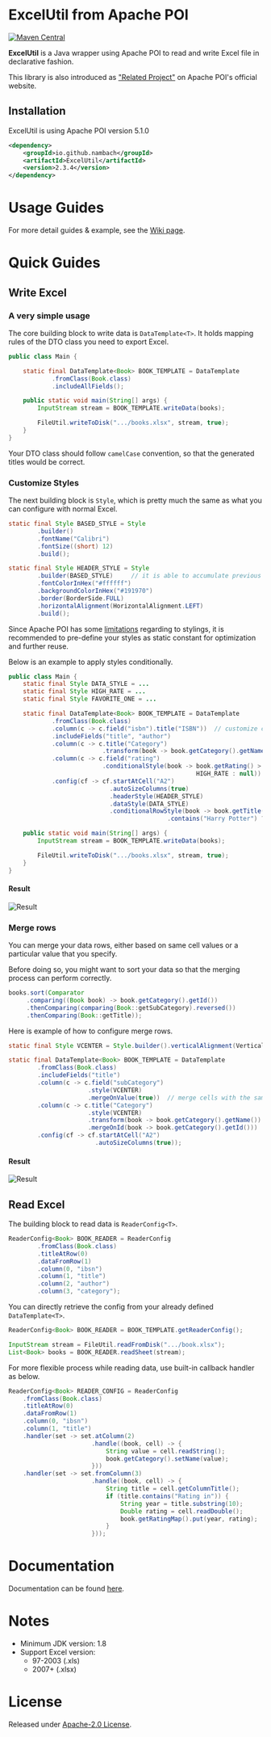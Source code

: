# ExcelUtil from Apache POI

[![Maven Central](https://img.shields.io/maven-central/v/io.github.nambach/ExcelUtil?versionPrefix=2&versionSuffix=.3.4)](https://mvnrepository.com/artifact/io.github.nambach/ExcelUtil)

**ExcelUtil** is a Java wrapper using Apache POI to read and write Excel file in declarative fashion.

This library is also introduced as ["Related Project"](http://poi.apache.org/related-projects.html) on Apache POI's official website.

## Installation

ExcelUtil is using Apache POI version 5.1.0

```xml
<dependency>
    <groupId>io.github.nambach</groupId>
    <artifactId>ExcelUtil</artifactId>
    <version>2.3.4</version>
</dependency>
```

# Usage Guides

For more detail guides & example, see the [Wiki page](https://github.com/nambach/ExcelUtil/wiki).

# Quick Guides

## Write Excel

### **A very simple usage**

The core building block to write data is `DataTemplate<T>`. It holds mapping rules of the DTO class you need to export Excel.

```java
public class Main {

    static final DataTemplate<Book> BOOK_TEMPLATE = DataTemplate
            .fromClass(Book.class)
            .includeAllFields();

    public static void main(String[] args) {
        InputStream stream = BOOK_TEMPLATE.writeData(books);

        FileUtil.writeToDisk(".../books.xlsx", stream, true);
    }
}
```

Your DTO class should follow `camelCase` convention, so that the generated titles would be correct.

### **Customize Styles**

The next building block is `Style`, which is pretty much the same as what you can configure with normal Excel.

```java
static final Style BASED_STYLE = Style
        .builder()
        .fontName("Calibri")
        .fontSize((short) 12)
        .build();

static final Style HEADER_STYLE = Style
        .builder(BASED_STYLE)     // it is able to accumulate previous style
        .fontColorInHex("#ffffff")
        .backgroundColorInHex("#191970")
        .border(BorderSide.FULL)
        .horizontalAlignment(HorizontalAlignment.LEFT)
        .build();
```

Since Apache POI has some [limitations](http://poi.apache.org/apidocs/dev/org/apache/poi/ss/SpreadsheetVersion.html#EXCEL97) regarding to stylings, it is recommended to pre-define your styles as static constant for optimization and further reuse.

Below is an example to apply styles conditionally.

```java
public class Main {
    static final Style DATA_STYLE = ...
    static final Style HIGH_RATE = ...
    static final Style FAVORITE_ONE = ...

    static final DataTemplate<Book> BOOK_TEMPLATE = DataTemplate
            .fromClass(Book.class)
            .column(c -> c.field("isbn").title("ISBN"))  // customize column title
            .includeFields("title", "author")
            .column(c -> c.title("Category")
                          .transform(book -> book.getCategory().getName()))  // derive new column
            .column(c -> c.field("rating")
                          .conditionalStyle(book -> book.getRating() > 4 ?  // styles with conditions
                                                    HIGH_RATE : null))
            .config(cf -> cf.startAtCell("A2")
                            .autoSizeColumns(true)
                            .headerStyle(HEADER_STYLE)
                            .dataStyle(DATA_STYLE)
                            .conditionalRowStyle(book -> book.getTitle() // selective styling
                                            .contains("Harry Potter") ? FAVORITE_ONE : null));

    public static void main(String[] args) {
        InputStream stream = BOOK_TEMPLATE.writeData(books);

        FileUtil.writeToDisk(".../books.xlsx", stream, true);
    }
}
```

#### Result

![Result](https://raw.githubusercontent.com/nambach/ExcelUtil/master/wiki/img/custom-styles.png)

### **Merge rows**

You can merge your data rows, either based on same cell values or a particular value that you specify.

Before doing so, you might want to sort your data so that the merging process can perform correctly.

```java
books.sort(Comparator
     .comparing((Book book) -> book.getCategory().getId())
     .thenComparing(comparing(Book::getSubCategory).reversed())
     .thenComparing(Book::getTitle));
```

Here is example of how to configure merge rows.

```java
static final Style VCENTER = Style.builder().verticalAlignment(VerticalAlignment.CENTER).build();

static final DataTemplate<Book> BOOK_TEMPLATE = DataTemplate
        .fromClass(Book.class)
        .includeFields("title")
        .column(c -> c.field("subCategory")
                      .style(VCENTER)
                      .mergeOnValue(true))  // merge cells with the same value consecutively
        .column(c -> c.title("Category")
                      .style(VCENTER)
                      .transform(book -> book.getCategory().getName())
                      .mergeOnId(book -> book.getCategory().getId()))  // merge on derived value
        .config(cf -> cf.startAtCell("A2")
                        .autoSizeColumns(true));
```

#### Result

![Result](https://raw.githubusercontent.com/nambach/ExcelUtil/master/wiki/img/merge-rows.png)

## Read Excel

The building block to read data is `ReaderConfig<T>`.

```java
ReaderConfig<Book> BOOK_READER = ReaderConfig
        .fromClass(Book.class)
        .titleAtRow(0)
        .dataFromRow(1)
        .column(0, "ibsn")
        .column(1, "title")
        .column(2, "author")
        .column(3, "category");
```

You can directly retrieve the config from your already defined `DataTemplate<T>`.

```java
ReaderConfig<Book> BOOK_READER = BOOK_TEMPLATE.getReaderConfig();

InputStream stream = FileUtil.readFromDisk(".../book.xlsx");
List<Book> books = BOOK_READER.readSheet(stream);
```

For more flexible process while reading data, use built-in callback handler as below.

```java
ReaderConfig<Book> READER_CONFIG = ReaderConfig
    .fromClass(Book.class)
    .titleAtRow(0)
    .dataFromRow(1)
    .column(0, "ibsn")
    .column(1, "title")
    .handler(set -> set.atColumn(2)
                       .handle((book, cell) -> {
                           String value = cell.readString();
                           book.getCategory().setName(value);
                       }))
    .handler(set -> set.fromColumn(3)
                       .handle((book, cell) -> {
                           String title = cell.getColumnTitle();
                           if (title.contains("Rating in")) {
                               String year = title.substring(10);
                               Double rating = cell.readDouble();
                               book.getRatingMap().put(year, rating);
                           }
                       }));
```

# Documentation

Documentation can be found [here](https://www.javadoc.io/doc/io.github.nambach/ExcelUtil/latest/index.html).

# Notes

- Minimum JDK version: 1.8
- Support Excel version:
  - 97-2003 (.xls)
  - 2007+ (.xlsx)

# License

Released under [Apache-2.0 License](http://www.apache.org/licenses/LICENSE-2.0.html).
